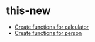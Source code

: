 # this-new
- [Create functions for calculator](./calculator.js)
- [Create functions for person](./person.js)


